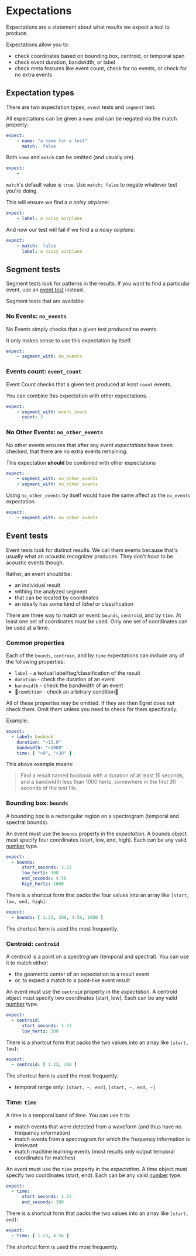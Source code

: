 # Expectations

Expectations are a statement about what results we expect a tool to produce.

Expectations allow you to:

- check coordinates based on bounding box, centroid, or temporal span
- check event duration, bandwidth, or label
- check meta features like event count, check for no events, or check for no extra events


## Expectation types

There are two expectation types, `event` tests and `segment` test. 

All expectations can be given a `name` and can be negated via the match property:

```yaml
expect:
    - name: "a name for a test"
      match:  false  
```

Both `name` and `match` can be omitted (and usually are).

```yaml
expect:
    - 
```

`match`'s default value is `true`. Use `match: false` to negate whatever test 
you're doing.

This will ensure we find a _a noisy airplane_:

```yaml
expect:
    - label: a noisy airplane
```

And now our test will fail if we find a _a noisy airplane_:

```yaml
expect:
    - match:  false  
      label: a noisy airplane
```

 ## Segment tests

Segment tests look for patterns in the results.
If you want to find a particular event, use an [event test](#event-tests) instead.

Segment tests that are available:

### No Events: `no_events`

No Events simply checks that a given test produced no events.

It only makes sense to use this expectation by itself.

```yaml
expect:
    - segment_with: no_events
```

### Events count: `event_count`

Event Count checks that a given test produced at least `count` events.

You can combine this expectation with other expectations.

```yaml
expect:
    - segment_with: event_count
      count: 3
```

### No Other Events: `no_other_events`

No other events ensures that after any _event expectations_ have been checked,
that there are no extra events remaining.

This expectation **should** be combined with other expectations



```yaml
expect:
    - segment_with: no_other_events
    - segment_with: no_other_events
```    

Using `no_other_events` by itself would have the same affect as the
`no_events` expectation.

```yaml
expect:
    - segment_with: no_other_events
```    

## Event tests

Event tests look for distinct results. We call them events because that's usually
what an acoustic recognizer produces. They don't _have_ to be acoustic events though.

Rather, an event should be:
  - an individual result
  - withing the analyzed segment
  - that can be located by coordinates
  - an ideally has some kind of _label_ or classification

There are three way to match an event: `bounds`, `centroid`, and by `time`.
At least one set of coordinates must be used.
Only one set of coordinates can be used at a time.

### Common properties

Each of the `bounds`, `centroid`, and by `time` expectations can include any of 
the following properties:

- `label` - a textual label/tag/classification of the result
- `duration` - check the duration of an event
- `bandwidth` - check the bandwidth of an event
- 🚧`condition` - check an arbitrary condition🚧

All of these properties may be omitted. If they are then Egret does not check them.
Omit them unless you need to check for them specifically.

Example:

```yaml
expect:
  - label: boobook
    duration: ">15.0"
    bandwidth: "<1000"
    time: [ ">0", "<30" ]
```

This above example means: 

> Find a result named _boobook_ with a duration of at least 15 seconds,
> and a bandwidth less than 1000 hertz, somewhere in the first 30 seconds
> of the test file.
 
###  Bounding box: `bounds`

A bounding box  is a rectangular region on a spectrogram (temporal and spectral bounds).
 
An event must use the `bounds` property in the _expectation_. A bounds
object must specify four coordinates (start, low, end, high). Each
can be any valid [number](./values.md#Numerics) type.


```yaml
expect:
  - bounds:
      start_seconds: 1.23
      low_hertz: 300
      end_seconds: 4.56
      high_hertz: 1600
```

There is a shortcut form that packs the four values into an array like `[start, low, end, high]`:

```yaml
expect:
  - bounds: [ 1.23, 300, 4.56, 1600 ]
```

The shortcut form is used the most frequently.


### Centroid: `centroid`

A centroid is a point on a spectrogram (temporal and spectral).
You can use it to match either:

- the geometric center of an expectation to a result event
- or, to expect a match to a point-like event result

An event must use the `centroid` property in the _expectation_. A centroid
object must specify two coordinates (start, low). Each
can be any valid [number](./values.md#Numerics) type.


```yaml
expect:
  - centroid:
      start_seconds: 1.23
      low_hertz: 300
```

There is a shortcut form that packs the two values into an array like `[start, low]`:

```yaml
expect:
  - centroid: [ 1.23, 300 ]
```

The shortcut form is used the most frequently.



- temporal range only: `[start, ~, end]`, `[start, ~, end, ~]`

### Time: `time`

A time is a temporal band of time.
You can use it to:

- match events that were detected from a waveform (and thus have no frequency information)
- match events from a spectrogram for which the frequency information is irrelevant
- match machine learning events (most results only output temporal coordinates for matches)


An event must use the `time` property in the _expectation_. A time
object must specify two coordinates (start, end). Each
can be any valid [number](./values.md#Numerics) type.


```yaml
expect:
  - time:
      start_seconds: 1.23
      end_seconds: 300
```

There is a shortcut form that packs the two values into an array like `[start, end]`:

```yaml
expect:
  - time: [ 1.23, 4.56 ]
```

The shortcut form is used the most frequently.

